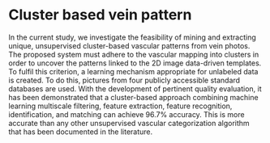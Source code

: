 # Cluster based vein pattern
In the current study, we investigate the feasibility of mining and extracting unique, unsupervised cluster-based vascular patterns from vein photos. The proposed system must adhere to the vascular mapping into clusters in order to uncover the patterns linked to the 2D image data-driven templates. To fulfil this criterion, a learning mechanism appropriate for unlabeled data is created. To do this, pictures from four publicly accessible standard databases are used. With the development of pertinent quality evaluation, it has been demonstrated that a cluster-based approach combining machine learning multiscale filtering, feature extraction, feature recognition, identification, and matching can achieve 96.7% accuracy. This is more accurate than any other unsupervised vascular categorization algorithm that has been documented in the literature.
